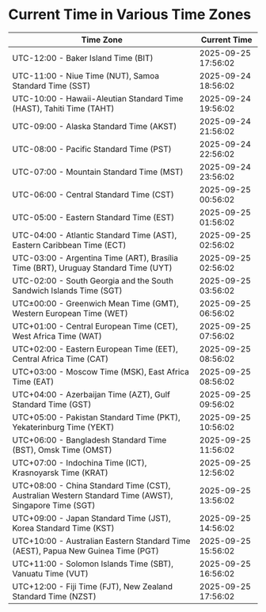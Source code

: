 # Current Time in Various Time Zones

| Time Zone | Current Time |
|-----------|--------------|
| UTC-12:00 - Baker Island Time (BIT) | 2025-09-25 17:56:02 |
| UTC-11:00 - Niue Time (NUT), Samoa Standard Time (SST) | 2025-09-24 18:56:02 |
| UTC-10:00 - Hawaii-Aleutian Standard Time (HAST), Tahiti Time (TAHT) | 2025-09-24 19:56:02 |
| UTC-09:00 - Alaska Standard Time (AKST) | 2025-09-24 21:56:02 |
| UTC-08:00 - Pacific Standard Time (PST) | 2025-09-24 22:56:02 |
| UTC-07:00 - Mountain Standard Time (MST) | 2025-09-24 23:56:02 |
| UTC-06:00 - Central Standard Time (CST) | 2025-09-25 00:56:02 |
| UTC-05:00 - Eastern Standard Time (EST) | 2025-09-25 01:56:02 |
| UTC-04:00 - Atlantic Standard Time (AST), Eastern Caribbean Time (ECT) | 2025-09-25 02:56:02 |
| UTC-03:00 - Argentina Time (ART), Brasília Time (BRT), Uruguay Standard Time (UYT) | 2025-09-25 02:56:02 |
| UTC-02:00 - South Georgia and the South Sandwich Islands Time (SGT) | 2025-09-25 03:56:02 |
| UTC±00:00 - Greenwich Mean Time (GMT), Western European Time (WET) | 2025-09-25 06:56:02 |
| UTC+01:00 - Central European Time (CET), West Africa Time (WAT) | 2025-09-25 07:56:02 |
| UTC+02:00 - Eastern European Time (EET), Central Africa Time (CAT) | 2025-09-25 08:56:02 |
| UTC+03:00 - Moscow Time (MSK), East Africa Time (EAT) | 2025-09-25 08:56:02 |
| UTC+04:00 - Azerbaijan Time (AZT), Gulf Standard Time (GST) | 2025-09-25 09:56:02 |
| UTC+05:00 - Pakistan Standard Time (PKT), Yekaterinburg Time (YEKT) | 2025-09-25 10:56:02 |
| UTC+06:00 - Bangladesh Standard Time (BST), Omsk Time (OMST) | 2025-09-25 11:56:02 |
| UTC+07:00 - Indochina Time (ICT), Krasnoyarsk Time (KRAT) | 2025-09-25 12:56:02 |
| UTC+08:00 - China Standard Time (CST), Australian Western Standard Time (AWST), Singapore Time (SGT) | 2025-09-25 13:56:02 |
| UTC+09:00 - Japan Standard Time (JST), Korea Standard Time (KST) | 2025-09-25 14:56:02 |
| UTC+10:00 - Australian Eastern Standard Time (AEST), Papua New Guinea Time (PGT) | 2025-09-25 15:56:02 |
| UTC+11:00 - Solomon Islands Time (SBT), Vanuatu Time (VUT) | 2025-09-25 16:56:02 |
| UTC+12:00 - Fiji Time (FJT), New Zealand Standard Time (NZST) | 2025-09-25 17:56:02 |

